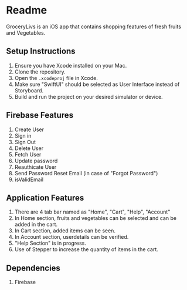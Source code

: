 # Readme

GroceryLivs is an iOS app that contains shopping features of fresh fruits and Vegetables.

## Setup Instructions

1. Ensure you have Xcode installed on your Mac.
2. Clone the repository.
3. Open the `.xcodeproj` file in Xcode.
4. Make sure "SwiftUI" should be selected as User Interface instead of Storyboard.
4. Build and run the project on your desired simulator or device.

## Firebase Features
1. Create User
2. Sign in
3. Sign Out
4. Delete User
5. Fetch User
6. Update password
7. Reauthicate User
8. Send Password Reset Email (in case of "Forgot Password")
9. isValidEmail

## Application Features

1. There are 4 tab bar named as "Home", "Cart", "Help", "Account"
2. In Home section, fruits and vegetables can be selected and can be added in the cart.
3. In Cart section, added items can be seen.
4. In Account section, userdetails can be verified.
5. "Help Section" is in progress.
6. Use of Stepper to increase the quantity of items in the cart.

## Dependencies
1. Firebase
